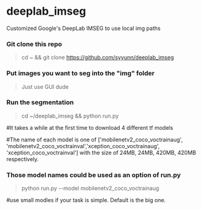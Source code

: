 # deeplab_imseg
Customized Google's DeepLab IMSEG to use local img paths 

### Git clone this repo
> cd ~ && git clone https://github.com/syyunn/deeplab_imseg

### Put images you want to seg into the "img" folder 
> Just use GUI dude

### Run the segmentation 
> cd ~/deeplab_imseg && python run.py

#It takes a while at the first time to download 4 different tf models

#The name of each model is one of ['mobilenetv2_coco_voctrainaug', 'mobilenetv2_coco_voctrainval','xception_coco_voctrainaug', 'xception_coco_voctrainval'] with the size of 24MB, 24MB, 420MB, 420MB respectively.

### Those model names could be used as an option of run.py 

> python run.py --model mobilenetv2_coco_voctrainaug

#use small modles if your task is simple. Default is the big one. 

